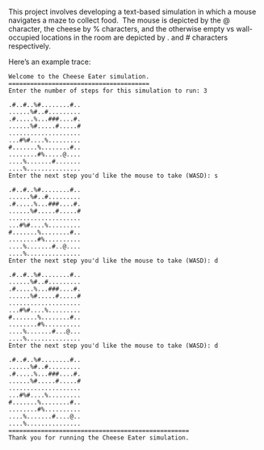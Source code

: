 This project involves developing a text-based simulation in which a mouse navigates a maze to collect food.  The mouse is depicted by the @ character, the cheese by % characters, and the otherwise empty vs wall-occupied locations in the room are depicted by . and # characters respectively. 



Here’s an example trace:

```
Welcome to the Cheese Eater simulation.
=======================================
Enter the number of steps for this simulation to run: 3

.#..#..%#........#..
......%#..#.........
.#.....%...###....#.
......%#.....#.....#
....................
...#%#....%.........
#.......%........#..
........#%.....@....
....%.......#.......
....%...............
Enter the next step you'd like the mouse to take (WASD): s

.#..#..%#........#..
......%#..#.........
.#.....%...###....#.
......%#.....#.....#
....................
...#%#....%.........
#.......%........#..
........#%..........
....%.......#..@....
....%...............
Enter the next step you'd like the mouse to take (WASD): d

.#..#..%#........#..
......%#..#.........
.#.....%...###....#.
......%#.....#.....#
....................
...#%#....%.........
#.......%........#..
........#%..........
....%.......#...@...
....%...............
Enter the next step you'd like the mouse to take (WASD): d

.#..#..%#........#..
......%#..#.........
.#.....%...###....#.
......%#.....#.....#
....................
...#%#....%.........
#.......%........#..
........#%..........
....%.......#....@..
....%...............
==================================================
Thank you for running the Cheese Eater simulation.
```

